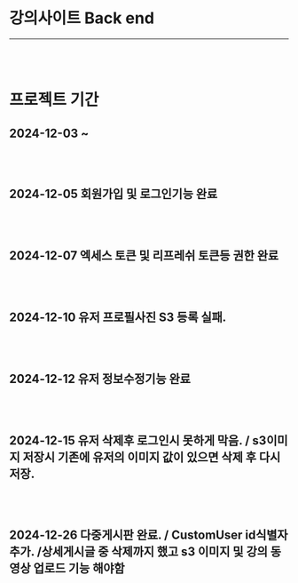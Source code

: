 ﻿# 강의사이트 Back end

<hr>

<br/>
<br/>

# 프로젝트 기간
## 2024-12-03 ~


<br/>
<br/>

## 2024-12-05 회원가입 및 로그인기능 완료


<br/>
<br/>


##  2024-12-07 엑세스 토큰 및 리프레쉬 토큰등 권한 완료


<br/>
<br/>


##  2024-12-10 유저 프로필사진 S3 등록 실패.



<br/>
<br/>


##  2024-12-12 유저 정보수정기능 완료



<br/>
<br/>


##  2024-12-15 유저 삭제후 로그인시 못하게 막음. / s3이미지 저장시 기존에 유저의 이미지 값이 있으면 삭제 후 다시 저장.

<br/>
<br/>


##  2024-12-26 다중게시판 완료. / CustomUser id식별자 추가. /상세게시글 중 삭제까지 했고 s3 이미지 및 강의 동영상 업로드 기능 해야함 

